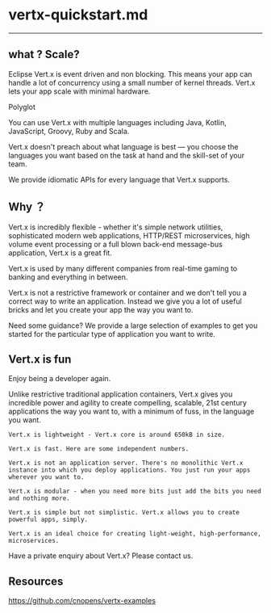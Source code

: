 # vertx-quickstart.md

----
## what ? Scale?

Eclipse Vert.x is event driven and non blocking. This means your app can handle a lot of concurrency using a small number of kernel threads. Vert.x lets your app scale with minimal hardware.

Polyglot

You can use Vert.x with multiple languages including Java, Kotlin, JavaScript, Groovy, Ruby and Scala.

Vert.x doesn't preach about what language is best — you choose the languages you want based on the task at hand and the skill-set of your team.

We provide idiomatic APIs for every language that Vert.x supports.


## Why ？

Vert.x is incredibly flexible - whether it's simple network utilities, sophisticated modern web applications, HTTP/REST microservices, high volume event processing or a full blown back-end message-bus application, Vert.x is a great fit.

Vert.x is used by many different companies from real-time gaming to banking and everything in between.

Vert.x is not a restrictive framework or container and we don't tell you a correct way to write an application. Instead we give you a lot of useful bricks and let you create your app the way you want to.

Need some guidance? We provide a large selection of examples to get you started for the particular type of application you want to write.


## Vert.x is fun

Enjoy being a developer again.

Unlike restrictive traditional application containers, Vert.x gives you incredible power and agility to create compelling, scalable, 21st century applications the way you want to, with a minimum of fuss, in the language you want.

    Vert.x is lightweight - Vert.x core is around 650kB in size.

    Vert.x is fast. Here are some independent numbers.

    Vert.x is not an application server. There's no monolithic Vert.x instance into which you deploy applications. You just run your apps wherever you want to.

    Vert.x is modular - when you need more bits just add the bits you need and nothing more.

    Vert.x is simple but not simplistic. Vert.x allows you to create powerful apps, simply.

    Vert.x is an ideal choice for creating light-weight, high-performance, microservices.

Have a private enquiry about Vert.x? Please contact us.


## Resources 

https://github.com/cnopens/vertx-examples

